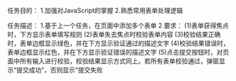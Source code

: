 ﻿任务目的：
	1.加强对JavaScript的掌握
	2.熟悉常用表单处理逻辑

任务描述：
	1.基于上一个任务，在页面中添加多个表单
	2.要求：
		(1)表单获得焦点时，下方显示表单填写规则
		(2)表单失去焦点时校验表单内容
		(3)校验结果正确时，表单边框显示绿色，并在下方显示验证通过的描述文字
		(4)校验结果错误时，表单边框显示红色，并在下方显示验证错误的描述文字
		(5)点击提交按钮时，对页面中所有输入进行校验，校验结果显示方式同上。若所有表单校验通过，弹窗显示“提交成功”，否则显示“提交失败